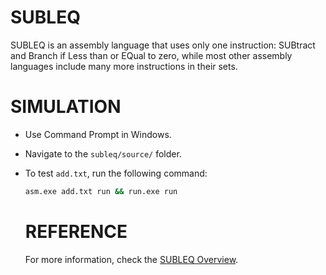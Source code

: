 # SUBLEQ
SUBLEQ is an assembly language that uses only one instruction: SUBtract and Branch if Less than or EQual to zero, while most other assembly languages include many more instructions in their sets.

# SIMULATION
- Use Command Prompt in Windows.
- Navigate to the `subleq/source/` folder.
- To test `add.txt`, run the following command:
  ```bash
  asm.exe add.txt run && run.exe run
  ```

  # REFERENCE
  For more information, check the [SUBLEQ Overview](https://esolangs.org/wiki/Subleq#Overview).
